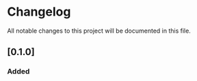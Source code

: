 # Changelog

All notable changes to this project will be documented in this file.

## [0.1.0]
### Added